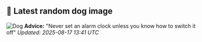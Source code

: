 ## 🐶 Latest random dog image
![Dog](https://images.dog.ceo/breeds/mountain-swiss/n02107574_467.jpg)
**Advice:** "Never set an alarm clock unless you know how to switch it off"
*Updated: 2025-08-17 13:41 UTC*
